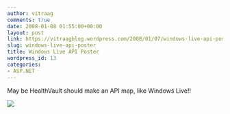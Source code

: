 ```yaml
---
author: vitraag
comments: true
date: 2008-01-08 01:55:00+00:00
layout: post
link: https://vitraagblog.wordpress.com/2008/01/07/windows-live-api-poster/
slug: windows-live-api-poster
title: Windows Live API Poster
wordpress_id: 13
categories:
- ASP.NET
---
```


May be HealthVault should make an API map, like Windows Live!!  
  
[![](http://bp2.blogger.com/_Jc7k7_ysg2g/R4Lec9mPPZI/AAAAAAAAAJ8/PDSORyQKh2c/s320/LiveAPIMAP.jpg)](http://bp2.blogger.com/_Jc7k7_ysg2g/R4Lec9mPPZI/AAAAAAAAAJ8/PDSORyQKh2c/s1600-h/LiveAPIMAP.jpg)  

